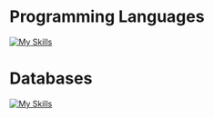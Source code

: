 # Programming Languages

[![My Skills](https://skillicons.dev/icons?i=java,js,ts)](https://skillicons.dev)

# Databases

[![My Skills](https://skillicons.dev/icons?i=mongo,mysql)](https://skillicons.dev)
